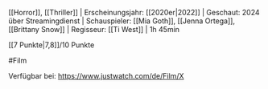 
[[Horror]], [[Thriller]] | Erscheinungsjahr: [[2020er|2022]] | Geschaut: 2024 über Streamingdienst | Schauspieler: [[Mia Goth]], [[Jenna Ortega]], [[Brittany Snow]] | Regisseur: [[Ti West]] | 1h 45min

[[7 Punkte|7,8]]/10 Punkte


#Film

Verfügbar bei: https://www.justwatch.com/de/Film/X